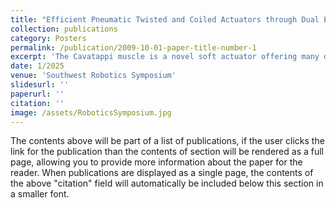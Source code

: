 ```yaml
---
title: "Efficient Pneumatic Twisted and Coiled Actuators through Dual Enforced Anisotropy"
collection: publications
category: Posters
permalink: /publication/2009-10-01-paper-title-number-1
excerpt: 'The Cavatappi muscle is a novel soft actuator offering many desirable attributes such as large linear contraction with negligible radial expansion, compliance, and low cost. However, it has a low energy efficiency (9%) and requires high pressure inputs (over 240~psi), limiting its effectiveness in robotics applications. This work proposes a fiber-reinforced pneumatic twisted-and-coiled actuator (FR-PTCA) that addresses these shortcomings by introducing a fiber reinforcement to increase the tube anisotropy. The FR-PTCA has 1) higher energy efficiency (over 19%) and 2) lower-pressure actuation compared to the Cavatappi muscle without sacrificing muscle strain (70% strain at 130~psi). In addition, this work also presents an analytical model of the FR-PTCA that can be used for design optimization and model-based control. The potential applications of these novel actuators are demonstrated through a continuum robot driven by the FR-PTCA.'
date: 1/2025
venue: 'Southwest Robotics Symposium'
slidesurl: ''
paperurl: ''
citation: ''
image: /assets/RoboticsSymposium.jpg
---
```


The contents above will be part of a list of publications, if the user clicks the link for the publication than the contents of section will be rendered as a full page, allowing you to provide more information about the paper for the reader. When publications are displayed as a single page, the contents of the above "citation" field will automatically be included below this section in a smaller font.
